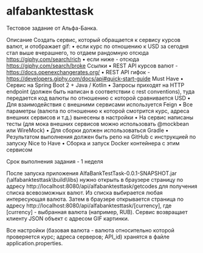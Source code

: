 # alfabanktesttask
Тестовое задание от Альфа-Банка.

Описание
Создать сервис, который обращается к сервису курсов валют, и отображает gif:
• если курс по отношению к USD за сегодня стал выше вчерашнего, то отдаем рандомную отсюда https://giphy.com/search/rich
• если ниже - отсюда https://giphy.com/search/broke
Ссылки
• REST API курсов валют - https://docs.openexchangerates.org/
• REST API гифок - https://developers.giphy.com/docs/api#quick-start-guide
Must Have
• Сервис на Spring Boot 2 + Java / Kotlin
• Запросы приходят на HTTP endpoint (должен быть написан в соответствии с rest conventions), туда передается код валюты по отношению с которой сравнивается USD
• Для взаимодействия с внешними сервисами используется Feign
• Все параметры (валюта по отношению к которой смотрится курс, адреса внешних сервисов и т.д.) вынесены в настройки
• На сервис написаны тесты (для мока внешних сервисов можно использовать @mockbean или WireMock)
• Для сборки должен использоваться Gradle
• Результатом выполнения должен быть репо на GitHub с инструкцией по запуску
Nice to Have
• Сборка и запуск Docker контейнера с этим сервисом

Срок выполнения задания - 1 неделя

После запуска приложения AlfaBankTestTask-0.0.1-SNAPSHOT.jar (\alfabanktesttask\build\libs) нужно открыть в браузере страницу по адресу http://localhost:8080/api/alfabanktesttask/getcodes для получения списка всевозможных валют.
Из списка выбирается любая интересующая валюта. Затем в браузере открывается страница по адресу http://localhost:8080/api/alfabanktesttask/[currency], где [currency] - выбранная валюта (например, RUB).
Сервис возвращает клиенту JSON объект c адресом GIF картинки.

Все настройки (базовая валюта - валюта относительно которой проверяется курс; адреса серверов; API_id) хранятся в файле application.properties.

